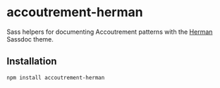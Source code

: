 accoutrement-herman
===================

Sass helpers
for documenting Accoutrement patterns
with the [Herman][herman] Sassdoc theme.

[herman]: https://github.com/oddbird/sassdoc-theme-herman


## Installation

``npm install accoutrement-herman``
